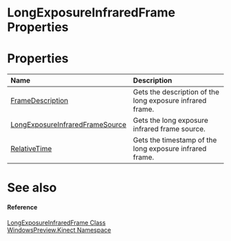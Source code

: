 LongExposureInfraredFrame Properties  
====================================  

<span id="publicpropertiesSection"></span>

Properties  
==========  

<table>
<colgroup>
<col width="30%" />
<col width="60%" />
</colgroup>
<thead>
<tr class="header">
<th align="left">Name</th>
<th align="left">Description</th>
</tr>
</thead>
<tbody>
<tr class="odd">
<td align="left"><a href="Properties/FrameDescription_Property.md">FrameDescription</a></td>
<td align="left">Gets the description of the long exposure infrared frame.</td>
</tr>
<tr class="even">
<td align="left"><a href="Properties/LongExposureInfraredFrameS.md">LongExposureInfraredFrameSource</a></td>
<td align="left">Gets the long exposure infrared frame source.</td>
</tr>
<tr class="odd">
<td align="left"><a href="Properties/RelativeTime_Property.md">RelativeTime</a></td>
<td align="left">Gets the timestamp of the long exposure infrared frame.</td>
</tr>
</tbody>
</table>

<span id="ID4EI"></span>

See also  
========  

<span id="ID4EK"></span>
#### Reference  

[LongExposureInfraredFrame Class](../LongExposureInfraredFrame.md)  
 [WindowsPreview.Kinect Namespace](../../Kinect.md)  



<!--Please do not edit the data in the comment block below.-->
<!--
TOCTitle : LongExposureInfraredFrame Properties
RLTitle : LongExposureInfraredFrame Properties
KeywordK : LongExposureInfraredFrame class, properties
KeywordA : Properties.T:WindowsPreview.Kinect.LongExposureInfraredFrame
AssetID : Properties.T:WindowsPreview.Kinect.LongExposureInfraredFrame
Locale : en-us
CommunityContent : 1
TargetOS : Windows
TopicType : kbSyntax
DocSet : K4Wv2
ProjType : K4Wv2Proj
Technology : Kinect for Windows
Product : Kinect for Windows SDK v2
productversion : 20
-->
